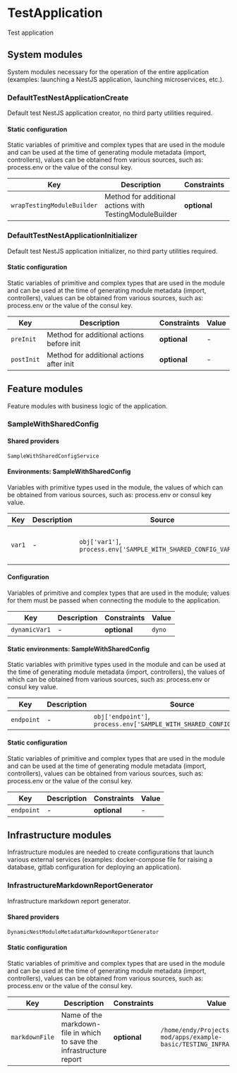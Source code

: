 # TestApplication

Test application
## System modules
System modules necessary for the operation of the entire application (examples: launching a NestJS application, launching microservices, etc.).

### DefaultTestNestApplicationCreate
Default test NestJS application creator, no third party utilities required.

#### Static configuration
Static variables of primitive and complex types that are used in the module and can be used at the time of generating module metadata (import, controllers), values can be obtained from various sources, such as: process.env or the value of the consul key.

| Key    | Description | Constraints | Value |
| ------ | ----------- | ----------- | ----- |
|`wrapTestingModuleBuilder`|Method for additional actions with TestingModuleBuilder|**optional**|-|


### DefaultTestNestApplicationInitializer
Default test NestJS application initializer, no third party utilities required.

#### Static configuration
Static variables of primitive and complex types that are used in the module and can be used at the time of generating module metadata (import, controllers), values can be obtained from various sources, such as: process.env or the value of the consul key.

| Key    | Description | Constraints | Value |
| ------ | ----------- | ----------- | ----- |
|`preInit`|Method for additional actions before init|**optional**|-|
|`postInit`|Method for additional actions after init|**optional**|-|

## Feature modules
Feature modules with business logic of the application.

### SampleWithSharedConfig
#### Shared providers
`SampleWithSharedConfigService`

#### Environments: SampleWithSharedConfig
Variables with primitive types used in the module, the values of which can be obtained from various sources, such as: process.env or consul key value.

| Key    | Description | Source | Constraints | Value |
| ------ | ----------- | ------ | ----------- | ----- |
|`var1`|-|`obj['var1']`, `process.env['SAMPLE_WITH_SHARED_CONFIG_VAR_1']`|**isNotEmpty** (var1 should not be empty)|```var1value```|

#### Configuration
Variables of primitive and complex types that are used in the module; values for them must be passed when connecting the module to the application.

| Key    | Description | Constraints | Value |
| ------ | ----------- | ----------- | ----- |
|`dynamicVar1`|-|**optional**|```dyno```|

#### Static environments: SampleWithSharedConfig
Static variables with primitive types used in the module and can be used at the time of generating module metadata (import, controllers), the values of which can be obtained from various sources, such as: process.env or consul key value.

| Key    | Description | Source | Constraints | Value |
| ------ | ----------- | ------ | ----------- | ----- |
|`endpoint`|-|`obj['endpoint']`, `process.env['SAMPLE_WITH_SHARED_CONFIG_ENDPOINT']`|**optional**|-|

#### Static configuration
Static variables of primitive and complex types that are used in the module and can be used at the time of generating module metadata (import, controllers), values can be obtained from various sources, such as: process.env or the value of the consul key.

| Key    | Description | Constraints | Value |
| ------ | ----------- | ----------- | ----- |
|`endpoint`|-|**optional**|-|

## Infrastructure modules
Infrastructure modules are needed to create configurations that launch various external services (examples: docker-compose file for raising a database, gitlab configuration for deploying an application).


### InfrastructureMarkdownReportGenerator
Infrastructure markdown report generator.

#### Shared providers
`DynamicNestModuleMetadataMarkdownReportGenerator`

#### Static configuration
Static variables of primitive and complex types that are used in the module and can be used at the time of generating module metadata (import, controllers), values can be obtained from various sources, such as: process.env or the value of the consul key.

| Key    | Description | Constraints | Value |
| ------ | ----------- | ----------- | ----- |
|`markdownFile`|Name of the markdown-file in which to save the infrastructure report|**optional**|```/home/endy/Projects/nestjs-mod/apps/example-basic/TESTING_INFRASTRUCTURE.MD```|
